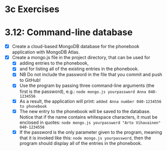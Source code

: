 # 3c Exercises

# 3.12: Command-line database
- [x] Create a cloud-based MongoDB database for the phonebook application with MongoDB Atlas.
- [x] Create a mongo.js file in the project directory, that can be used for 
    - [x] adding entries to the phonebook, 
    - [x] and for listing all of the existing entries in the phonebook.
    - [x] NB Do not include the password in the file that you commit and push to GitHub!
    - [x] Use the program by passing three command-line arguments (the first is the password), e.g.: `node mongo.js yourpassword Anna 040-1234556`
    - [x] As a result, the application will print: `added Anna number 040-1234556 to phonebook`
    - [x] The new entry to the phonebook will be saved to the database. Notice that if the name contains whitespace characters, it must be enclosed in quotes: `node mongo.js yourpassword "Arto Vihavainen" 040-1234556`
    - [x] If the password is the only parameter given to the program, meaning that it is invoked like this: `node mongo.js yourpassword`, then the program should display all of the entries in the phonebook.